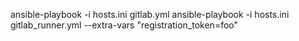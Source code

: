 ansible-playbook -i hosts.ini gitlab.yml
ansible-playbook -i hosts.ini gitlab_runner.yml --extra-vars "registration_token=foo"